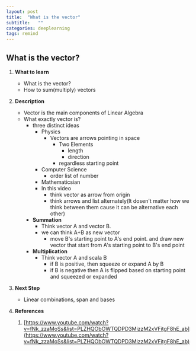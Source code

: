 ```yaml
---
layout: post
title:  "What is the vector"
subtitle:   ""
categories: deeplearning
tags: remind
---
```


## What is the vector?
1. **What to learn** 
    - What is the vector?
    - How to sum(multiply) vectors
2. **Description**
    - Vector is the main components of Linear Algebra
    - What exactly vector is?
        - three distinct ideas
            - Physics
                - Vectors are arrows pointing in space
                    - Two Elements
                        - length
                        - direction
                    - regardless starting point
            - Computer Science
                - order list of number
            - Mathematicsian
            - In this video
                - think vector as arrow from origin
                - think arrows and list alternately(It dosen't matter how we think between them cause it can be alternative each other)
        - **Summation**
            - Think vector A and vector B.
            - we can think A+B as new vector
                - move B's starting point to A's end point. and draw new vector that start from A's starting point to B's end point
        - **Multiplication**
            - Think vector A and scala B
                - if B is positive, then squeeze or expand A by B
                - if B is negative then A is flipped based on starting point and squeezed or expanded
3. **Next Step**
    - Linear combinations, span and bases

4. **References**
    1. [https://www.youtube.com/watch?v=fNk_zzaMoSs&list=PLZHQObOWTQDPD3MizzM2xVFitgF8hE_ab](https://www.youtube.com/watch?v=fNk_zzaMoSs&list=PLZHQObOWTQDPD3MizzM2xVFitgF8hE_ab)
